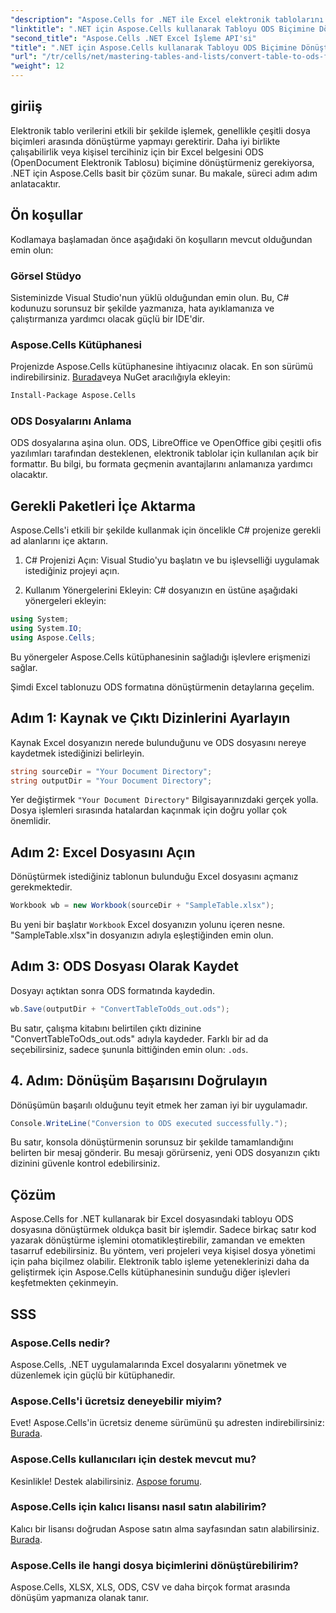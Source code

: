 ```yaml
---
"description": "Aspose.Cells for .NET ile Excel elektronik tablolarını ODS formatına sorunsuz bir şekilde nasıl dönüştüreceğinizi adım adım anlatan bu kılavuzdan öğrenin."
"linktitle": ".NET için Aspose.Cells kullanarak Tabloyu ODS Biçimine Dönüştürme"
"second_title": "Aspose.Cells .NET Excel İşleme API'si"
"title": ".NET için Aspose.Cells kullanarak Tabloyu ODS Biçimine Dönüştürme"
"url": "/tr/cells/net/mastering-tables-and-lists/convert-table-to-ods-format/"
"weight": 12
---
```


## giriiş

Elektronik tablo verilerini etkili bir şekilde işlemek, genellikle çeşitli dosya biçimleri arasında dönüştürme yapmayı gerektirir. Daha iyi birlikte çalışabilirlik veya kişisel tercihiniz için bir Excel belgesini ODS (OpenDocument Elektronik Tablosu) biçimine dönüştürmeniz gerekiyorsa, .NET için Aspose.Cells basit bir çözüm sunar. Bu makale, süreci adım adım anlatacaktır.

## Ön koşullar

Kodlamaya başlamadan önce aşağıdaki ön koşulların mevcut olduğundan emin olun:

### Görsel Stüdyo

Sisteminizde Visual Studio'nun yüklü olduğundan emin olun. Bu, C# kodunuzu sorunsuz bir şekilde yazmanıza, hata ayıklamanıza ve çalıştırmanıza yardımcı olacak güçlü bir IDE'dir.

### Aspose.Cells Kütüphanesi

Projenizde Aspose.Cells kütüphanesine ihtiyacınız olacak. En son sürümü indirebilirsiniz. [Burada](https://releases.aspose.com/cells/net/)veya NuGet aracılığıyla ekleyin:

```bash
Install-Package Aspose.Cells
```

### ODS Dosyalarını Anlama

ODS dosyalarına aşina olun. ODS, LibreOffice ve OpenOffice gibi çeşitli ofis yazılımları tarafından desteklenen, elektronik tablolar için kullanılan açık bir formattır. Bu bilgi, bu formata geçmenin avantajlarını anlamanıza yardımcı olacaktır.

## Gerekli Paketleri İçe Aktarma

Aspose.Cells'i etkili bir şekilde kullanmak için öncelikle C# projenize gerekli ad alanlarını içe aktarın.

1. C# Projenizi Açın: Visual Studio'yu başlatın ve bu işlevselliği uygulamak istediğiniz projeyi açın.

2. Kullanım Yönergelerini Ekleyin: C# dosyanızın en üstüne aşağıdaki yönergeleri ekleyin:

```csharp
using System;
using System.IO;
using Aspose.Cells;
```

Bu yönergeler Aspose.Cells kütüphanesinin sağladığı işlevlere erişmenizi sağlar.

Şimdi Excel tablonuzu ODS formatına dönüştürmenin detaylarına geçelim.

## Adım 1: Kaynak ve Çıktı Dizinlerini Ayarlayın

Kaynak Excel dosyanızın nerede bulunduğunu ve ODS dosyasını nereye kaydetmek istediğinizi belirleyin.

```csharp
string sourceDir = "Your Document Directory";
string outputDir = "Your Document Directory";
```

Yer değiştirmek `"Your Document Directory"` Bilgisayarınızdaki gerçek yolla. Dosya işlemleri sırasında hatalardan kaçınmak için doğru yollar çok önemlidir.

## Adım 2: Excel Dosyasını Açın

Dönüştürmek istediğiniz tablonun bulunduğu Excel dosyasını açmanız gerekmektedir.

```csharp
Workbook wb = new Workbook(sourceDir + "SampleTable.xlsx");
```

Bu yeni bir başlatır `Workbook` Excel dosyanızın yolunu içeren nesne. "SampleTable.xlsx"in dosyanızın adıyla eşleştiğinden emin olun.

## Adım 3: ODS Dosyası Olarak Kaydet

Dosyayı açtıktan sonra ODS formatında kaydedin.

```csharp
wb.Save(outputDir + "ConvertTableToOds_out.ods");
```

Bu satır, çalışma kitabını belirtilen çıktı dizinine "ConvertTableToOds_out.ods" adıyla kaydeder. Farklı bir ad da seçebilirsiniz, sadece şununla bittiğinden emin olun: `.ods`.

## 4. Adım: Dönüşüm Başarısını Doğrulayın

Dönüşümün başarılı olduğunu teyit etmek her zaman iyi bir uygulamadır.

```csharp
Console.WriteLine("Conversion to ODS executed successfully.");
```

Bu satır, konsola dönüştürmenin sorunsuz bir şekilde tamamlandığını belirten bir mesaj gönderir. Bu mesajı görürseniz, yeni ODS dosyanızın çıktı dizinini güvenle kontrol edebilirsiniz.

## Çözüm

Aspose.Cells for .NET kullanarak bir Excel dosyasındaki tabloyu ODS dosyasına dönüştürmek oldukça basit bir işlemdir. Sadece birkaç satır kod yazarak dönüştürme işlemini otomatikleştirebilir, zamandan ve emekten tasarruf edebilirsiniz. Bu yöntem, veri projeleri veya kişisel dosya yönetimi için paha biçilmez olabilir. Elektronik tablo işleme yeteneklerinizi daha da geliştirmek için Aspose.Cells kütüphanesinin sunduğu diğer işlevleri keşfetmekten çekinmeyin.

## SSS

### Aspose.Cells nedir?

Aspose.Cells, .NET uygulamalarında Excel dosyalarını yönetmek ve düzenlemek için güçlü bir kütüphanedir.

### Aspose.Cells'i ücretsiz deneyebilir miyim?

Evet! Aspose.Cells'in ücretsiz deneme sürümünü şu adresten indirebilirsiniz: [Burada](https://releases.aspose.com/cells/net/).

### Aspose.Cells kullanıcıları için destek mevcut mu?

Kesinlikle! Destek alabilirsiniz. [Aspose forumu](https://forum.aspose.com/c/cells/9).

### Aspose.Cells için kalıcı lisansı nasıl satın alabilirim?

Kalıcı bir lisansı doğrudan Aspose satın alma sayfasından satın alabilirsiniz. [Burada](https://purchase.aspose.com/buy).

### Aspose.Cells ile hangi dosya biçimlerini dönüştürebilirim?

Aspose.Cells, XLSX, XLS, ODS, CSV ve daha birçok format arasında dönüşüm yapmanıza olanak tanır.